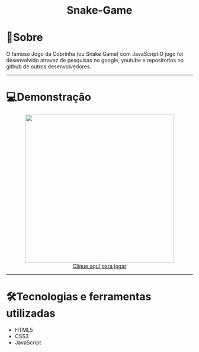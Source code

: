 # <div align="center"> Snake-Game</div>

<h1> 📖Sobre </h1>
<p>O famoso Jogo da Cobrinha (ou Snake Game) com JavaScript.O jogo foi desenvolvido atravez de pesquisas no google, youtube e repositorios no github de outros desenvolvedores.</p>

<hr>

<h1> 💻Demonstração</h1>

<div align="center">  <img src="https://user-images.githubusercontent.com/103068974/229660403-8239478d-7e9b-413d-b15d-0d0a02d2655a.png" width="400px" > </div>

<div align="center"> <a href="https://kaiki-oliveira.github.io/Snake-Game/" target="_blank">Clique aqui para jogar</a> </div>

<hr>
<h1>🛠Tecnologias e ferramentas utilizadas </h1>
<ul>
  <li> HTML5</li>
  <li> CSS3</li>
  <li> JavaScript</li>
</ul>





